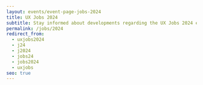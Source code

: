 ```yaml
---
layout: events/event-page-jobs-2024
title: UX Jobs 2024
subtitle: Stay informed about developments regarding the UX Jobs 2024 event.
permalink: /jobs/2024
redirect_from:
  - uxjobs2024
  - j24
  - j2024
  - jobs24
  - jobs2024
  - uxjobs
seo: true
---
```

